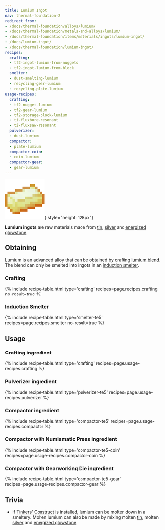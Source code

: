 ```yaml
---
title: Lumium Ingot
nav: thermal-foundation-2
redirect_from:
- /docs/thermal-foundation/alloys/lumium/
- /docs/thermal-foundation/metals-and-alloys/lumium/
- /docs/thermal-foundation/items/materials/ingots/lumium-ingot/
- /docs/lumium-ingot/
- /docs/thermal-foundation/lumium-ingot/
recipes:
  crafting:
  - tf2-ingot-lumium-from-nuggets
  - tf2-ingot-lumium-from-block
  smelter:
  - dust-smelting-lumium
  - recycling-gear-lumium
  - recycling-plate-lumium
usage-recipes:
  crafting:
  - tf2-nugget-lumium
  - tf2-gear-lumium
  - tf2-storage-block-lumium
  - ti-fluxbore-resonant
  - ti-fluxsaw-resonant
  pulverizer:
  - dust-lumium
  compactor:
  - plate-lumium
  compactor-coin:
  - coin-lumium
  compactor-gear:
  - gear-lumium
---
```


![Lumium ingot](/assets/images/thermal-foundation/ingot-lumium.png){:style="height: 128px"}


**Lumium ingots** are raw materials made from [tin](/docs/thermal-foundation-2/tin-ingot/),
[silver](/docs/thermal-foundation-2/silver-ingot/) and [energized
glowstone](/docs/thermal-foundation-2/energized-glowstone/).


Obtaining
---------

Lumium is an advanced alloy that can be obtained by crafting [lumium
blend](/docs/thermal-foundation-2/lumium-blend/). The
blend can only be smelted into ingots in an [induction
smelter](/docs/thermal-expansion/induction-smelter/).

### Crafting
{% include recipe-table.html type='crafting' recipes=page.recipes.crafting no-result=true %}

### Induction Smelter
{% include recipe-table.html type='smelter-te5' recipes=page.recipes.smelter no-result=true %}


Usage
-----

### Crafting ingredient
{% include recipe-table.html type='crafting' recipes=page.usage-recipes.crafting %}

### Pulverizer ingredient
{% include recipe-table.html type='pulverizer-te5' recipes=page.usage-recipes.pulverizer %}

### Compactor ingredient
{% include recipe-table.html type='compactor-te5' recipes=page.usage-recipes.compactor %}

### Compactor with Numismatic Press ingredient
{% include recipe-table.html type='compactor-te5-coin' recipes=page.usage-recipes.compactor-coin %}

### Compactor with Gearworking Die ingredient
{% include recipe-table.html type='compactor-te5-gear' recipes=page.usage-recipes.compactor-gear %}


Trivia
------

* If [Tinkers'
  Construct](https://minecraft.curseforge.com/projects/tinkers-construct) is
  installed, lumium can be molten down in a smeltery. Molten lumium can also be
  made by mixing molten [tin](/docs/thermal-foundation-2/tin-ingot/), molten
  [silver](/docs/thermal-foundation-2/silver-ingot/) and [energized
  glowstone](/docs/thermal-foundation-2/energized-glowstone/).
